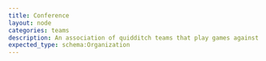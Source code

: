 ```yaml
---
title: Conference
layout: node
categories: teams
description: An association of quidditch teams that play games against each other
expected_type: schema:Organization
---
```

